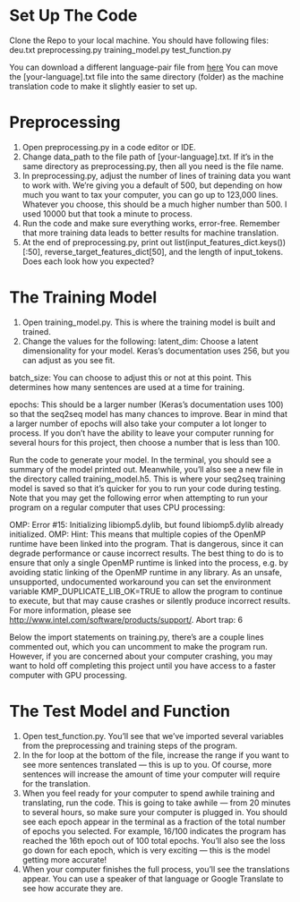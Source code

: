 # Set Up The Code
Clone the Repo to your local machine. You should have following files:
deu.txt
preprocessing.py
training_model.py
test_function.py

You can download a different language-pair file from [here](http://www.manythings.org/anki/)
You can move the [your-language].txt file into the same directory (folder) as the machine translation code to make it slightly easier to set up.

# Preprocessing
1. Open preprocessing.py in a code editor or IDE.
2. Change data_path to the file path of [your-language].txt. If it’s in the same directory as preprocessing.py, then all you need is the file name.
3. In preprocessing.py, adjust the number of lines of training data you want to work with. We’re giving you a default of 500, but depending on how much you want to tax your computer, you can go up to 123,000 lines. Whatever you choose, this should be a much higher number than 500. I used 10000 but that took a minute to process.
4. Run the code and make sure everything works, error-free. Remember that more training data leads to better results for machine translation.
5. At the end of preprocessing.py, print out list(input_features_dict.keys())[:50], reverse_target_features_dict[50], and the length of input_tokens. Does each look how you expected?

# The Training Model
1. Open training_model.py. This is where the training model is built and trained.
2. Change the values for the following:
latent_dim: Choose a latent dimensionality for your model. Keras’s documentation uses 256, but you can adjust as you see fit.

batch_size: You can choose to adjust this or not at this point. This determines how many sentences are used at a time for training.

epochs: This should be a larger number (Keras’s documentation uses 100) so that the seq2seq model has many chances to improve. Bear in mind that a larger number of epochs will also take your computer a lot longer to process. If you don’t have the ability to leave your computer running for several hours for this project, then choose a number that is less than 100.

Run the code to generate your model. In the terminal, you should see a summary of the model printed out. Meanwhile, you’ll also see a new file in the directory called training_model.h5. This is where your seq2seq training model is saved so that it’s quicker for you to run your code during testing.
Note that you may get the following error when attempting to run your program on a regular computer that uses CPU processing:

OMP: Error #15: Initializing libiomp5.dylib, but found libiomp5.dylib already initialized.
OMP: Hint: This means that multiple copies of the OpenMP runtime have been linked into the program. That is dangerous, since it can degrade performance or cause incorrect results. The best thing to do is to ensure that only a single OpenMP runtime is linked into the process, e.g. by avoiding static linking of the OpenMP runtime in any library. As an unsafe, unsupported, undocumented workaround you can set the environment variable KMP_DUPLICATE_LIB_OK=TRUE to allow the program to continue to execute, but that may cause crashes or silently produce incorrect results. For more information, please see http://www.intel.com/software/products/support/.
Abort trap: 6

Below the import statements on training.py, there’s are a couple lines commented out, which you can uncomment to make the program run. However, if you are concerned about your computer crashing, you may want to hold off completing this project until you have access to a faster computer with GPU processing.

# The Test Model and Function
1. Open test_function.py. You’ll see that we’ve imported several variables from the preprocessing and training steps of the program.
2. In the for loop at the bottom of the file, increase the range if you want to see more sentences translated — this is up to you. Of course, more sentences will increase the amount of time your computer will require for the translation.
3. When you feel ready for your computer to spend awhile training and translating, run the code. This is going to take awhile — from 20 minutes to several hours, so make sure your computer is plugged in. You should see each epoch appear in the terminal as a fraction of the total number of epochs you selected. For example, 16/100 indicates the program has reached the 16th epoch out of 100 total epochs. You’ll also see the loss go down for each epoch, which is very exciting — this is the model getting more accurate!
4. When your computer finishes the full process, you’ll see the translations appear. You can use a speaker of that language or Google Translate to see how accurate they are.